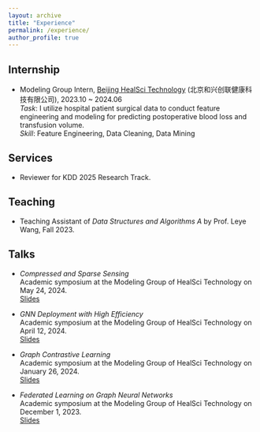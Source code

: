 ```yaml
---
layout: archive
title: "Experience"
permalink: /experience/
author_profile: true
---
```


## Internship

* Modeling Group Intern, <a href="https://www.healscitech.com/#/home" target="_blank">Beijing HealSci Technology</a> (北京和兴创联健康科技有限公司), 2023.10 ~ 2024.06 <br/>
*Task*: I utilize hospital patient surgical data to conduct feature engineering and modeling for predicting postoperative blood loss and transfusion volume. <br/>
*Skill*: Feature Engineering, Data Cleaning, Data Mining

## Services

* Reviewer for KDD 2025 Research Track.

## Teaching

* Teaching Assistant of *Data Structures and Algorithms A* by Prof. Leye Wang, Fall 2023.

## Talks

* *Compressed and Sparse Sensing* <br/>
  Academic symposium at the Modeling Group of HealSci Technology on May 24, 2024. <br/>
  <a href="https://wuyucheng2002.github.io/files/20240524_sparse_sensing.pdf" target="_blank">Slides</a>
  
* *GNN Deployment with High Efficiency* <br/>
  Academic symposium at the Modeling Group of HealSci Technology on April 12, 2024. <br/>
  <a href="https://wuyucheng2002.github.io/files/20240412_GNN_Deployment.pdf" target="_blank">Slides</a>
  
* *Graph Contrastive Learning* <br/>
  Academic symposium at the Modeling Group of HealSci Technology on January 26, 2024. <br/>
  <a href="https://wuyucheng2002.github.io/files/20240126_GCL.pdf" target="_blank">Slides</a>
  
* *Federated Learning on Graph Neural Networks* <br/>
  Academic symposium at the Modeling Group of HealSci Technology on December 1, 2023. <br/>
  <a href="https://wuyucheng2002.github.io/files/20231201_FL_GNN.pdf" target="_blank">Slides</a>

